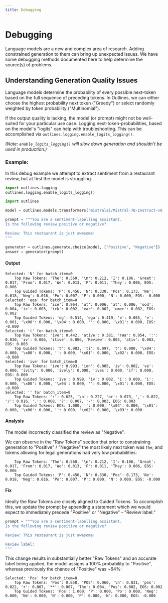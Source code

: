 ```yaml
---
title: Debugging
---
```


# Debugging

Language models are a new and complex area of research. Adding constrained generation to them can bring up unexpected issues. We have some debugging methods documented here to help determine the source(s) of problems.

## Understanding Generation Quality Issues

Language models determine the probability of every possible next-token based on the full sequence of preceding tokens. In Outlines, we can either choose the highest probability next token ("Greedy") or select randomly weighted by token probability ("Multinomial").

If the output quality is lacking, the model (or prompt) might not be well-suited for your particular use case. Logging next-token-probabilities, based on the model's "logits" can help with troubleshooting. This can be accomplished via `outlines.logging.enable_logits_logging()`.

_(Note: `enable_logits_logging()` will slow down generation and shouldn't be used in production.)_

### Example:

In this debug example we attempt to extract sentiment from a restaurant review, but at first the model is struggling.

```python
import outlines.logging
outlines.logging.enable_logits_logging()

import outlines

model = outlines.models.transformers("mistralai/Mistral-7B-Instruct-v0.2")

prompt = """You are a sentiment-labelling assistant.
Is the following review positive or negative?

Review: This restaurant is just awesome!
"""

generator = outlines.generate.choice(model, ["Positive", "Negative"])
answer = generator(prompt)
```

#### Output

```
Selected: 'N' for batch_item=0
	Top Raw Tokens: 'The': 0.560, '\n': 0.212, 'I': 0.106, 'Great': 0.017, 'From': 0.017, 'We': 0.013, 'F': 0.011, 'They': 0.006, EOS: 0.006
	Top Guided Tokens: 'P': 0.456, 'N': 0.330, 'Pos': 0.173, 'Ne': 0.018, 'Neg': 0.016, 'Po': 0.007, 'P': 0.000, 'N': 0.000, EOS: -0.000
Selected: 'ega' for batch_item=0
	Top Raw Tokens: 'ice': 0.964, 'ut': 0.006, 'at': 0.006, 'ood': 0.004, 'ic': 0.003, 'ick': 0.002, 'ear': 0.002, 'umer': 0.002, EOS: 0.002
	Top Guided Tokens: 'eg': 0.514, 'ega': 0.419, 'e': 0.065, 'e': 0.001, '\x00': 0.000, '\x04': 0.000, '': 0.000, '\x01': 0.000, EOS: -0.000
Selected: 't' for batch_item=0
	Top Raw Tokens: 'ive': 0.442, 'ative': 0.381, 'тив': 0.054, ':': 0.030, 'iv': 0.006, 'itive': 0.006, 'Review': 0.005, 'ativ': 0.003, EOS: 0.003
	Top Guided Tokens: 't': 0.903, 'ti': 0.097, 't': 0.000, '\x04': 0.000, '\x00': 0.000, '': 0.000, '\x01': 0.000, '\x02': 0.000, EOS: -0.000
Selected: 'ive' for batch_item=0
	Top Raw Tokens: 'ive': 0.993, 'ion': 0.005, 'iv': 0.002, 've': 0.000, 'ivity': 0.000, 'ively': 0.000, 'ives': 0.000, 'if': 0.000, EOS: 0.000
	Top Guided Tokens: 'ive': 0.998, 'iv': 0.002, 'i': 0.000, 'i': 0.000, '\x00': 0.000, '\x04': 0.000, '': 0.000, '\x01': 0.000, EOS: -0.000
Selected: '' for batch_item=0
	Top Raw Tokens: ':': 0.625, '\n': 0.227, 'or': 0.073, ',': 0.022, '/': 0.016, '.': 0.008, '?': 0.007, '-': 0.003, EOS: 0.003
	Top Guided Tokens: EOS: 1.000, '': 0.000, '\x04': 0.000, '\x01': 0.000, '\x00': 0.000, '': 0.000, '\x02': 0.000, '\x03': 0.000
```

#### Analysis

The model incorrectly classified the review as "Negative".

We can observe in the "Raw Tokens" section that prior to constraining generation to "Positive" / "Negative" the most likely next token was `The`, and tokens allowing for legal generations had very low probabilities:

```
	Top Raw Tokens: 'The': 0.560, '\n': 0.212, 'I': 0.106, 'Great': 0.017, 'From': 0.017, 'We': 0.013, 'F': 0.011, 'They': 0.006, EOS: 0.006
	Top Guided Tokens: 'P': 0.456, 'N': 0.330, 'Pos': 0.173, 'Ne': 0.018, 'Neg': 0.016, 'Po': 0.007, 'P': 0.000, 'N': 0.000, EOS: -0.000
```

#### Fix

Ideally the Raw Tokens are closely aligned to Guided Tokens. To accomplish this, we update the prompt by appending a statement which we would expect to immediately precede "Positive" or "Negative" - "Review label:"

```python
prompt = """You are a sentiment-labelling assistant.
Is the following review positive or negative?

Review: This restaurant is just awesome!

Review label:
"""
```

This change results in substantially better "Raw Tokens" and an accurate label being applied, the model assigns a 100% probability to "Positive", whereas previously the chance of "Positive" was ~64%:

```
Selected: 'Pos' for batch_item=0
	Top Raw Tokens: 'Pos': 0.858, 'POS': 0.060, '\n': 0.031, 'pos': 0.022, '+': 0.007, '**': 0.007, 'The': 0.004, 'Pos': 0.002, EOS: 0.002
	Top Guided Tokens: 'Pos': 1.000, 'P': 0.000, 'Po': 0.000, 'Neg': 0.000, 'Ne': 0.000, 'N': 0.000, 'P': 0.000, 'N': 0.000, EOS: -0.000
```

